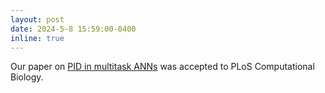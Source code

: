 ```yaml
---
layout: post
date: 2024-5-8 15:59:00-0400
inline: true
---
```


Our paper on <a href='https://journals.plos.org/ploscompbiol/article?id=10.1371/journal.pcbi.1012178'>PID in multitask ANNs</a> was accepted to PLoS Computational Biology.
